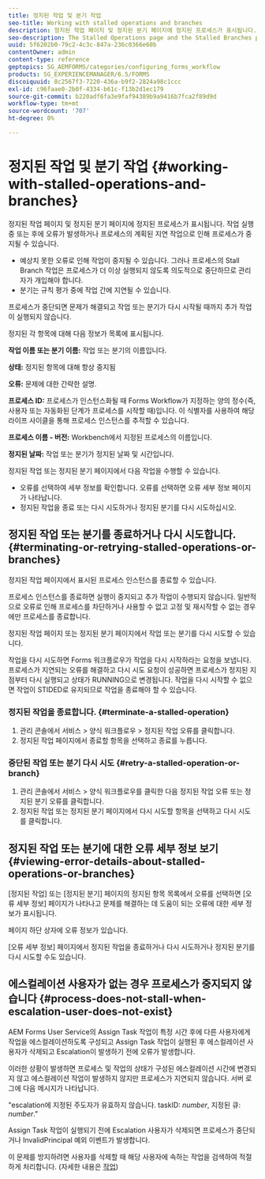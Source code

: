 ```yaml
---
title: 정지된 작업 및 분기 작업
seo-title: Working with stalled operations and branches
description: 정지된 작업 페이지 및 정지된 분기 페이지에 정지된 프로세스가 표시됩니다.
seo-description: The Stalled Operations page and the Stalled Branches page show the processes that have stalled.
uuid: 5f6202b0-79c2-4c3c-847a-236c0366e60b
contentOwner: admin
content-type: reference
geptopics: SG_AEMFORMS/categories/configuring_forms_workflow
products: SG_EXPERIENCEMANAGER/6.5/FORMS
discoiquuid: 8c2567f3-7220-436a-b9f2-2824a98c1ccc
exl-id: c96faae0-2b0f-4334-b61c-f13b2d1ec179
source-git-commit: b220adf6fa3e9faf94389b9a9416b7fca2f89d9d
workflow-type: tm+mt
source-wordcount: '707'
ht-degree: 0%

---
```


# 정지된 작업 및 분기 작업 {#working-with-stalled-operations-and-branches}

정지된 작업 페이지 및 정지된 분기 페이지에 정지된 프로세스가 표시됩니다. 작업 실행 중 또는 후에 오류가 발생하거나 프로세스의 계획된 지연 작업으로 인해 프로세스가 중지될 수 있습니다.

* 예상치 못한 오류로 인해 작업이 중지될 수 있습니다. 그러나 프로세스의 Stall Branch 작업은 프로세스가 더 이상 실행되지 않도록 의도적으로 중단하므로 관리자가 개입해야 합니다.
* 분기는 규칙 평가 중에 작업 간에 지연될 수 있습니다.

프로세스가 중단되면 문제가 해결되고 작업 또는 분기가 다시 시작될 때까지 추가 작업이 실행되지 않습니다.

정지된 각 항목에 대해 다음 정보가 목록에 표시됩니다.

**작업 이름 또는 분기 이름:** 작업 또는 분기의 이름입니다.

**상태:** 정지된 항목에 대해 항상 중지됨

**오류:** 문제에 대한 간략한 설명.

**프로세스 ID:** 프로세스가 인스턴스화될 때 Forms Workflow가 지정하는 양의 정수(즉, 사용자 또는 자동화된 단계가 프로세스를 시작할 때)입니다. 이 식별자를 사용하여 해당 라이프 사이클을 통해 프로세스 인스턴스를 추적할 수 있습니다.

**프로세스 이름 - 버전:** Workbench에서 지정된 프로세스의 이름입니다.

**정지된 날짜:** 작업 또는 분기가 정지된 날짜 및 시간입니다.

정지된 작업 또는 정지된 분기 페이지에서 다음 작업을 수행할 수 있습니다.

* 오류를 선택하여 세부 정보를 확인합니다. 오류를 선택하면 오류 세부 정보 페이지가 나타납니다.
* 정지된 작업을 종료 또는 다시 시도하거나 정지된 분기를 다시 시도하십시오.

## 정지된 작업 또는 분기를 종료하거나 다시 시도합니다. {#terminating-or-retrying-stalled-operations-or-branches}

정지된 작업 페이지에서 표시된 프로세스 인스턴스를 종료할 수 있습니다.

프로세스 인스턴스를 종료하면 실행이 중지되고 추가 작업이 수행되지 않습니다. 일반적으로 오류로 인해 프로세스를 차단하거나 사용할 수 없고 고정 및 재시작할 수 없는 경우에만 프로세스를 종료합니다.

정지된 작업 페이지 또는 정지된 분기 페이지에서 작업 또는 분기를 다시 시도할 수 있습니다.

작업을 다시 시도하면 Forms 워크플로우가 작업을 다시 시작하라는 요청을 보냅니다. 프로세스가 지연되는 오류를 해결하고 다시 시도 요청이 성공하면 프로세스가 정지된 지점부터 다시 실행되고 상태가 RUNNING으로 변경됩니다. 작업을 다시 시작할 수 없으면 작업이 STIDED로 유지되므로 작업을 종료해야 할 수 있습니다.

### 정지된 작업을 종료합니다. {#terminate-a-stalled-operation}

1. 관리 콘솔에서 서비스 > 양식 워크플로우 > 정지된 작업 오류를 클릭합니다.
1. 정지된 작업 페이지에서 종료할 항목을 선택하고 종료를 누릅니다.

### 중단된 작업 또는 분기 다시 시도 {#retry-a-stalled-operation-or-branch}

1. 관리 콘솔에서 서비스 > 양식 워크플로우를 클릭한 다음 정지된 작업 오류 또는 정지된 분기 오류를 클릭합니다.
1. 정지된 작업 또는 정지된 분기 페이지에서 다시 시도할 항목을 선택하고 다시 시도를 클릭합니다.

## 정지된 작업 또는 분기에 대한 오류 세부 정보 보기 {#viewing-error-details-about-stalled-operations-or-branches}

[정지된 작업] 또는 [정지된 분기] 페이지의 정지된 항목 목록에서 오류를 선택하면 [오류 세부 정보] 페이지가 나타나고 문제를 해결하는 데 도움이 되는 오류에 대한 세부 정보가 표시됩니다.

페이지 하단 상자에 오류 정보가 있습니다.

[오류 세부 정보] 페이지에서 정지된 작업을 종료하거나 다시 시도하거나 정지된 분기를 다시 시도할 수도 있습니다.

## 에스컬레이션 사용자가 없는 경우 프로세스가 중지되지 않습니다 {#process-does-not-stall-when-escalation-user-does-not-exist}

AEM Forms User Service의 Assign Task 작업이 특정 시간 후에 다른 사용자에게 작업을 에스컬레이션하도록 구성되고 Assign Task 작업이 실행된 후 에스컬레이션 사용자가 삭제되고 Escalation이 발생하기 전에 오류가 발생합니다.

이러한 상황이 발생하면 프로세스 및 작업의 상태가 구성된 에스컬레이션 시간에 변경되지 않고 에스컬레이션 작업이 발생하지 않지만 프로세스가 지연되지 않습니다. 서버 로그에 다음 메시지가 나타납니다.

&quot;escalation에 지정된 주도자가 유효하지 않습니다. taskID: *number*, 지정된 큐: *number*.&quot;

Assign Task 작업이 실행되기 전에 Escalation 사용자가 삭제되면 프로세스가 중단되거나 InvalidPrincipal 예외 이벤트가 발생합니다.

이 문제를 방지하려면 사용자를 삭제할 때 해당 사용자에 속하는 작업을 검색하여 적절하게 처리합니다. (자세한 내용은 [작업](/help/forms/using/admin-help/tasks.md#working-with-tasks))
